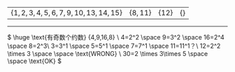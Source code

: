 |                                   |            |          |        |
| :-------------------------------: | :--------: | :------: | :----: |
| $\{1,2,3,4,5,6,7,9,10,13,14,15\}$ | $\{8,11\}$ | $\{12\}$ | $\{\}$ |

----------------

$
\huge \text{有奇数个约数} \{4,9,16,8\} \\
4=2^2 \space 9=3^2 \space 16=2^4 \space 8=2^3\\
3=3^1 \space 5=5^1 \space 7=7^1 \space 11=11^1？\\
12=2^2 \times 3 \space \space \text{WRONG} \\
30=2 \times 3\times 5 \space \space \text{OK}
$ 